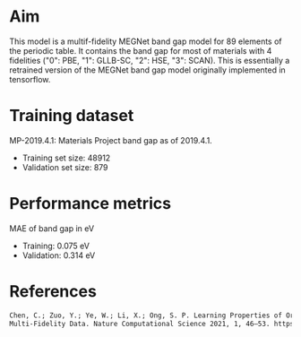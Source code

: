 # Aim

This model is a multif-fidelity MEGNet band gap model for 89 elements of the periodic table. It contains the band gap
for most of materials with 4 fidelities ("0": PBE, "1": GLLB-SC, "2": HSE, "3": SCAN). This is essentially a retrained
version of the MEGNet band gap model originally implemented in tensorflow.

# Training dataset

MP-2019.4.1: Materials Project band gap as of 2019.4.1.
- Training set size: 48912
- Validation set size: 879

# Performance metrics

MAE of band gap in eV
- Training: 0.075 eV
- Validation: 0.314 eV

# References

```txt
Chen, C.; Zuo, Y.; Ye, W.; Li, X.; Ong, S. P. Learning Properties of Ordered and Disordered Materials from
Multi-Fidelity Data. Nature Computational Science 2021, 1, 46–53. https://doi.org/10.1038/s43588-020-00002-x.
```

